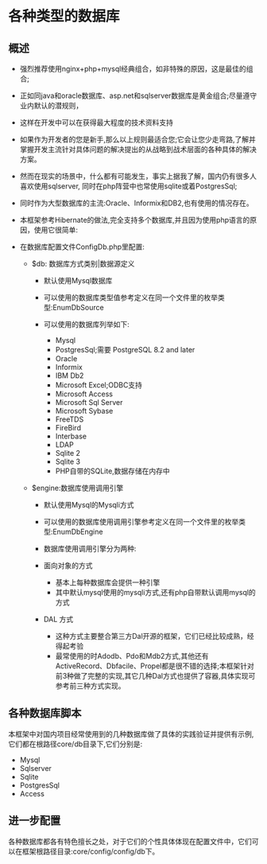# 各种类型的数据库

## 概述

- 强烈推荐使用nginx+php+mysql经典组合，如非特殊的原因，这是最佳的组合;
- 正如同java和oracle数据库、asp.net和sqlserver数据库是黄金组合;尽量遵守业内默认的潜规则，
- 这样在开发中可以在获得最大程度的技术资料支持

- 如果作为开发者的您是新手,那么以上规则最适合您;它会让您少走弯路,了解并掌握开发主流针对具体问题的解决提出的从战略到战术层面的各种具体的解决方案。

- 然而在现实的场景中，什么都有可能发生，事实上据我了解，国内仍有很多人喜欢使用sqlserver, 同时在php阵营中也常使用sqlite或着PostgresSql;
- 同时作为大型数据库的主流:Oracle、Informix和DB2,也有使用的情况存在。

- 本框架参考Hibernate的做法,完全支持多个数据库,并且因为使用php语言的原因，使用它很简单:

- 在数据库配置文件ConfigDb.php里配置:

  - $db: 数据库方式类别|数据源定义

    - 默认使用Mysql数据库
    - 可以使用的数据库类型值参考定义在同一个文件里的枚举类型:EnumDbSource

    - 可以使用的数据库列举如下:
      * Mysql
      * PostgresSql;需要 PostgreSQL 8.2 and later
      * Oracle
      * Informix
      * IBM Db2
      * Microsoft Excel;ODBC支持
      * Microsoft Access
      * Microsoft Sql Server
      * Microsoft Sybase
      * FreeTDS
      * FireBird
      * Interbase
      * LDAP
      * Sqlite 2
      * Sqlite 3
      * PHP自带的SQLite,数据存储在内存中

  - $engine:数据库使用调用引擎

    - 默认使用Mysql的Mysqli方式

    - 可以使用的数据库使用调用引擎参考定义在同一个文件里的枚举类型:EnumDbEngine

    - 数据库使用调用引擎分为两种:

    * 面向对象的方式

      - 基本上每种数据库会提供一种引擎
      - 其中默认mysql使用的mysqli方式,还有php自带默认调用mysql的方式

    * DAL 方式

      - 这种方式主要整合第三方Dal开源的框架，它们已经比较成熟，经得起考验
      - 最常使用的时Adodb、Pdo和Mdb2方式,其他还有ActiveRecord、Dbfacile、Propel都是很不错的选择;本框架针对前3种做了完整的实现,其它几种Dal方式也提供了容器,具体实现可参考前三种方式实现。

## 各种数据库脚本

本框架中对国内项目经常使用到的几种数据库做了具体的实践验证并提供有示例,它们都在根路径core/db目录下,它们分别是:

  * Mysql
  * Sqlserver
  * Sqlite
  * PostgresSql
  * Access

## 进一步配置

各种数据库都各有特色擅长之处，对于它们的个性具体体现在配置文件中，它们可以在框架根路径目录:core/config/config/db下。

